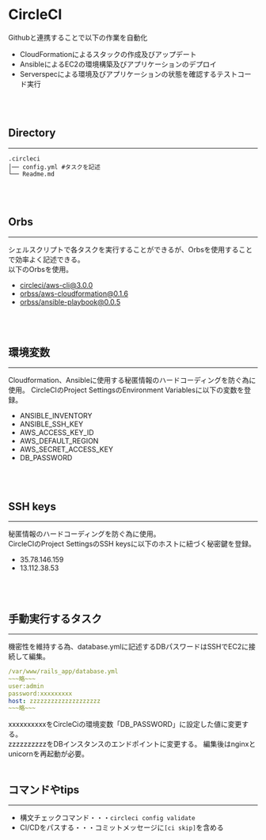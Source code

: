 # CircleCI
Githubと連携することで以下の作業を自動化
- CloudFormationによるスタックの作成及びアップデート
- AnsibleによるEC2の環境構築及びアプリケーションのデプロイ
- Serverspecによる環境及びアプリケーションの状態を確認するテストコード実行
<br>
<br>

## Directory
***
```
.circleci
│── config.yml #タスクを記述
└── Readme.md
```
<br>
<br>

## Orbs
***
シェルスクリプトで各タスクを実行することができるが、Orbsを使用することで効率よく記述できる。  
以下のOrbsを使用。  
- [circleci/aws-cli@3.0.0](https://circleci.com/developer/ja/orbs/orb/circleci/aws-cli)
- [orbss/aws-cloudformation@0.1.6](orbss/aws-cloudformation@0.1.6)
- [orbss/ansible-playbook@0.0.5](orbss/ansible-playbook@0.0.5)  


<br>
<br>

## 環境変数
***
Cloudformation、Ansibleに使用する秘匿情報のハードコーディングを防ぐ為に使用。
CircleCIのProject SettingsのEnvironment Variablesに以下の変数を登録。   

- ANSIBLE_INVENTORY
- ANSIBLE_SSH_KEY
- AWS_ACCESS_KEY_ID
- AWS_DEFAULT_REGION
- AWS_SECRET_ACCESS_KEY
- DB_PASSWORD
<br>
<br>

## SSH keys
***
秘匿情報のハードコーディングを防ぐ為に使用。  
CircleCIのProject SettingsのSSH keysに以下のホストに紐づく秘密鍵を登録。   
- 35.78.146.159
- 13.112.38.53
<br>
<br>

## 手動実行するタスク
***
機密性を維持する為、database.ymlに記述するDBパスワードはSSHでEC2に接続して編集。  
```yaml:database.yml
/var/www/rails_app/database.yml  
~~~略~~~
user:admin
password:xxxxxxxxx
host: zzzzzzzzzzzzzzzzzzzz
~~~略~~~
```
xxxxxxxxxxをCircleCiの環境変数「DB_PASSWORD」に設定した値に変更する。   
zzzzzzzzzzをDBインスタンスのエンドポイントに変更する。
編集後はnginxとunicornを再起動が必要。
<br>
<br>

## コマンドやtips
***
- 構文チェックコマンド・・・`circleci config validate`
- CI/CDをパスする・・・コミットメッセージに`[ci skip]`を含める